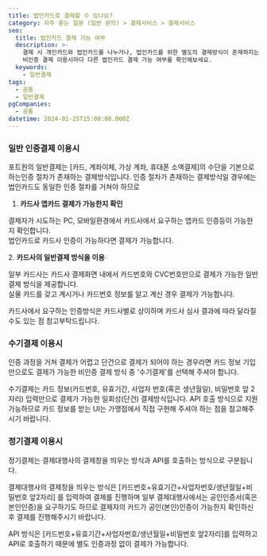 ```yaml
---
title: 법인카드로 결제할 수 있나요?
category: 자주 묻는 질문 (일반 문의) > 결제서비스 > 결제서비스
seo:
  title: 법인카드 결제 가능 여부
  description: >-
    결제 시 개인카드와 법인카드를 나누거나, 법인카드를 위한 별도의 결제방식이 존재하지는 않습니다. 포트원이 안내하는 일반 인증결제 및
    비인증 결제 이용시마다 다른 법인카드 결제 가능 여부를 확인해보세요.
  keywords:
    - 일반결제
tags:
  - 공통
  - 일반결제
pgCompanies:
  - 공통
datetime: 2024-01-25T15:00:00.000Z
---
```


<Callout content="법인카드로 온라인결제 시도시 참고사항을 안내드립니다. 
법인카드는 결제대행사 및 카드사에서 허용하거나 제한하는 별도의 정책이 있진 않으므로 
결제자가 어떤 인증 방식을 사용할지에 따라 가능여부가 달라질 수 있습니다." />

### **일반 인증결제 이용시**

포트원의 일반결제는 \[카드, 계좌이체, 가상 계좌, 휴대폰 소액결제]의 수단을 기본으로 하는인증 절차가 존재하는 결제방식입니다. 인증 절차가 존재하는 결제방식일 경우에는 법인카드도 동일한 인증 절차를 거쳐야 하므로

1. **카드사 앱카드 결제가 가능한지 확인**

결제자가 시도하는 PC, 모바일환경에서 카드사에서 요구하는 앱카드 인증등이 가능한지 확인합니다. \
법인카드로 카드사 인증이 가능하다면 결제가 가능합니다.

2\. **카드사의 일반결제 방식을 이용**

일부 카드사는 카드사 결제화면 내에서 카드번호와 CVC번호만으로 결제가 가능한 일반결제 방식을 제공합니다. \
실물 카드를 갖고 계시거나 카드번호 정보를 알고 계신 경우 결제가 가능합니다.

카드사에서 요구하는 인증방식은 카드사별로 상이하며 카드사 심사 결과에 따라 달라질 수도 있는 점 참고부탁드립니다.



### **수기결제 이용시**

인증 과정을 거쳐 결제가 어렵고 단건으로 결제가 되어야 하는 경우라면 카드 정보 기입만으로도 결제가 가능한 비인증 결제 방식 중 '수기결제'를 선택해 주셔야 합니다.

수기결제는 카드 정보(카드번호, 유효기간, 사업자 번호(혹은 생년월일), 비밀번호 앞 2자리) 입력만으로 결제가 가능한 일회성(단건) 결제방식입니다. API 호출 방식으로 지원 가능하므로 카드 정보를 받는 UI는 가맹점에서 직접 구현해 주셔야 하는 점을 참고해주시기 바랍니다.

### **정기결제 이용시**

정기결제는 결제대행사의 결제창을 띄우는 방식과 API를 호출하는 방식으로 구분됩니다.

결제대행사의 결제창을 띄우는 방식은 \[카드번호+유효기간+사업자번호/생년월일+비밀번호 앞2자리] 를 입력하여 결제를 진행하며 일부 결제대행사에서는 공인인증서(혹은 본인인증)을 요구하기도 하므로 결제자의 카드가 공인(본인)인증이 가능한지 확인하신 후 결제를 진행해주시기 바랍니다.

API 방식은 \[카드번호+유효기간+사업자번호/생년월일+비밀번호 앞2자리]를 입력하고 API로 호출하기 때문에 별도 인증과정 없이 결제가 가능합니다.

<Callout title="정기결제시 공인인증 필수여부 보러가기↗" />
